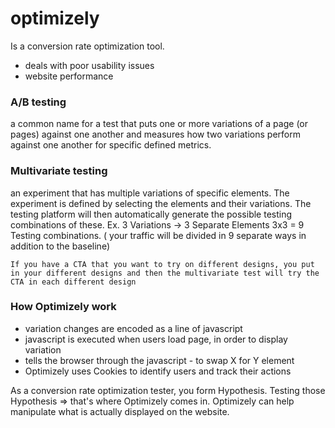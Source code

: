 # optimizely
Is a conversion rate optimization tool.
- deals with poor usability issues
- website performance

### A/B testing
a common name for a test that puts one or more variations of a page (or pages) against one another and measures how two variations perform against one another for specific defined metrics.

### Multivariate testing
an experiment that has multiple variations of specific elements. The experiment is defined by selecting the elements and their variations.
The testing platform will then automatically generate the possible testing combinations of these.
Ex. 3 Variations -> 3 Separate Elements
    3x3 = 9 Testing combinations.  ( your traffic will be divided in 9 separate ways in addition to the baseline)

    If you have a CTA that you want to try on different designs, you put in your different designs and then the multivariate test will try the
    CTA in each different design


### How Optimizely work
- variation changes are encoded as a line of javascript
- javascript is executed when users load page, in order to display variation
- tells the browser through the javascript - to swap X for Y element
- Optimizely uses Cookies to identify users and track their actions

As a conversion rate optimization tester, you form Hypothesis.
Testing those Hypothesis => that's where Optimizely comes in.
Optimizely can help manipulate what is actually displayed on the website.


